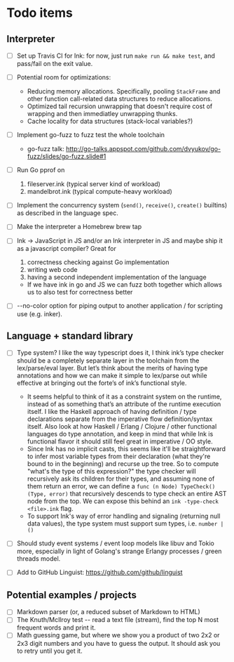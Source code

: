 # Todo items

## Interpreter

- [ ] Set up Travis CI for Ink: for now, just run `make run && make test`, and pass/fail on the exit value.
- [ ] Potential room for optimizations:
    - Reducing memory allocations. Specifically, pooling `StackFrame` and other function call-related data structures to reduce allocations.
    - Optimized tail recursion unwrapping that doesn't require cost of wrapping and then immediatley unwrapping thunks.
    - Cache locality for data structures (stack-local variables?)
- [ ] Implement go-fuzz to fuzz test the whole toolchain
    - go-fuzz talk: http://go-talks.appspot.com/github.com/dvyukov/go-fuzz/slides/go-fuzz.slide#1
- [ ] Run Go pprof on
    1. fileserver.ink (typical server kind of workload)
    2. mandelbrot.ink (typical compute-heavy workload)
- [ ] Implement the concurrency system (`send()`, `receive()`, `create()` builtins) as described in the language spec.
- [ ] Make the interpreter a Homebrew brew tap
- [ ] Ink -> JavaScript in JS and/or an Ink interpreter in JS and maybe ship it as a javascript compiler? Great for
    1. correctness checking against Go implementation
    2. writing web code
    3. having a second independent implementation of the language
    - If we have ink in go and JS we can fuzz both together which allows us to also test for correctness better
- [ ] --no-color option for piping output to another application / for scripting use (e.g. inker).


## Language + standard library

- [ ] Type system? I like the way typescript does it, I think ink’s type checker should be a completely separate layer in the toolchain from the lex/parse/eval layer. But let’s think about the merits of having type annotations and how we can make it simple to lex/parse out while effective at bringing out the forte’s of ink’s functional style.
    - It seems helpful to think of it as a constraint system on the runtime, instead of as something that’s an attribute of the runtime execution itself. I like the Haskell approach of having definition / type declarations separate from the imperative flow definition/syntax itself. Also look at how Haskell / Erlang / Clojure / other functional languages do type annotation, and keep in mind that while Ink is functional flavor it should still feel great in imperative / OO style.
    - Since Ink has no implicit casts, this seems like it'll be straightforward to infer most variable types from their declaration (what they're bound to in the beginning) and recurse up the tree. So to compute "what's the type of this expression?" the type checker will recursively ask its children for their types, and assuming none of them return an error, we can define a `func (n Node) TypeCheck() (Type, error)` that recursively descends to type check an entire AST node from the top. We can expose this behind an `ink -type-check <file>.ink` flag.
    - To support Ink's way of error handling and signaling (returning null data values), the type system must support sum types, i.e. `number | ()`
- [ ] Should study event systems / event loop models like libuv and Tokio more, especially in light of Golang's strange Erlangy processes / green threads model.
- [ ] Add to GitHub Linguist: https://github.com/github/linguist


## Potential examples / projects

- [ ] Markdown parser (or, a reduced subset of Markdown to HTML)
- [ ] The Knuth/McIlroy test -- read a text file (stream), find the top N most frequent words and print it.
- [ ] Math guessing game, but where we show you a product of two 2x2 or 2x3 digit numbers and you have to guess the output. It should ask you to retry until you get it.
